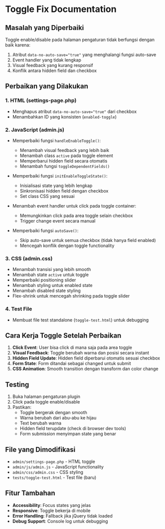 # Toggle Fix Documentation

## Masalah yang Diperbaiki

Toggle enable/disable pada halaman pengaturan tidak berfungsi dengan baik karena:

1. Atribut `data-no-auto-save="true"` yang menghalangi fungsi auto-save
2. Event handler yang tidak lengkap
3. Visual feedback yang kurang responsif
4. Konflik antara hidden field dan checkbox

## Perbaikan yang Dilakukan

### 1. HTML (settings-page.php)
- Menghapus atribut `data-no-auto-save="true"` dari checkbox
- Menambahkan ID yang konsisten (`enabled-toggle`)

### 2. JavaScript (admin.js)
- Memperbaiki fungsi `handleEnableToggle()`:
  - Menambah visual feedback yang lebih baik
  - Menambah class `active` pada toggle element
  - Memperbarui hidden field secara otomatis
  - Menambah fungsi `toggleDependentFields()`

- Memperbaiki fungsi `initEnableToggleState()`:
  - Inisialisasi state yang lebih lengkap
  - Sinkronisasi hidden field dengan checkbox
  - Set class CSS yang sesuai

- Menambah event handler untuk click pada toggle container:
  - Memungkinkan click pada area toggle selain checkbox
  - Trigger change event secara manual

- Memperbaiki fungsi `autoSave()`:
  - Skip auto-save untuk semua checkbox (tidak hanya field enabled)
  - Mencegah konflik dengan toggle functionality

### 3. CSS (admin.css)
- Menambah transisi yang lebih smooth
- Menambah state `active` untuk toggle
- Memperbaiki positioning slider
- Menambah styling untuk enabled state
- Menambah disabled state styling
- Flex-shrink untuk mencegah shrinking pada toggle slider

### 4. Test File
- Membuat file test standalone (`toggle-test.html`) untuk debugging

## Cara Kerja Toggle Setelah Perbaikan

1. **Click Event**: User bisa click di mana saja pada area toggle
2. **Visual Feedback**: Toggle berubah warna dan posisi secara instant
3. **Hidden Field Update**: Hidden field diperbarui otomatis sesuai checkbox
4. **Form State**: Form ditandai sebagai changed untuk submit
5. **CSS Animation**: Smooth transition dengan transform dan color change

## Testing

1. Buka halaman pengaturan plugin
2. Click pada toggle enable/disable
3. Pastikan:
   - Toggle bergerak dengan smooth
   - Warna berubah dari abu-abu ke hijau
   - Text berubah warna
   - Hidden field terupdate (check di browser dev tools)
   - Form submission menyimpan state yang benar

## File yang Dimodifikasi

- `admin/settings-page.php` - HTML toggle
- `admin/js/admin.js` - JavaScript functionality
- `admin/css/admin.css` - CSS styling
- `tests/toggle-test.html` - Test file (baru)

## Fitur Tambahan

- **Accessibility**: Focus states yang jelas
- **Responsive**: Toggle bekerja di mobile
- **Error Handling**: Fallback jika jQuery tidak loaded
- **Debug Support**: Console log untuk debugging
